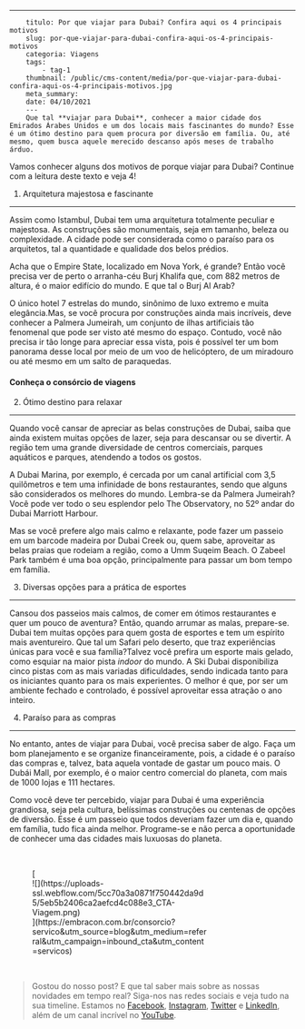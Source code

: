 ---
        titulo: Por que viajar para Dubai? Confira aqui os 4 principais motivos
        slug: por-que-viajar-para-dubai-confira-aqui-os-4-principais-motivos
        categoria: Viagens
        tags:
            - tag-1
        thumbnail: /public/cms-content/media/por-que-viajar-para-dubai-confira-aqui-os-4-principais-motivos.jpg
        meta_summary: 
        date: 04/10/2021
        ---
        Que tal **viajar para Dubai**, conhecer a maior cidade dos Emirados Árabes Unidos e um dos locais mais fascinantes do mundo? Esse é um ótimo destino para quem procura por diversão em família. Ou, até mesmo, quem busca aquele merecido descanso após meses de trabalho árduo.

Vamos conhecer alguns dos motivos de porque viajar para Dubai? Continue com a leitura deste texto e veja 4!

1. Arquitetura majestosa e fascinante
-------------------------------------

Assim como Istambul, Dubai tem uma arquitetura totalmente peculiar e majestosa. As construções são monumentais, seja em tamanho, beleza ou complexidade. A cidade pode ser considerada como o paraíso para os arquitetos, tal a quantidade e qualidade dos belos prédios.

Acha que o Empire State, localizado em Nova York, é grande? Então você precisa ver de perto o arranha-céu Burj Khalifa que, com 882 metros de altura, é o maior edifício do mundo. E que tal o Burj Al Arab?

O único hotel 7 estrelas do mundo, sinônimo de luxo extremo e muita elegância.Mas, se você procura por construções ainda mais incríveis, deve conhecer a Palmera Jumeirah, um conjunto de ilhas artificiais tão fenomenal que pode ser visto até mesmo do espaço. Contudo, você não precisa ir tão longe para apreciar essa vista, pois é possível ter um bom panorama desse local por meio de um voo de helicóptero, de um miradouro ou até mesmo em um salto de paraquedas.

#### **Conheça o consórcio de viagens**

2. Ótimo destino para relaxar
-----------------------------

Quando você cansar de apreciar as belas construções de Dubai, saiba que ainda existem muitas opções de lazer, seja para descansar ou se divertir. A região tem uma grande diversidade de centros comerciais, parques aquáticos e parques, atendendo a todos os gostos.

A Dubai Marina, por exemplo, é cercada por um canal artificial com 3,5 quilômetros e tem uma infinidade de bons restaurantes, sendo que alguns são considerados os melhores do mundo. Lembra-se da Palmera Jumeirah? Você pode ver todo o seu esplendor pelo The Observatory, no 52º andar do Dubai Marriott Harbour.

Mas se você prefere algo mais calmo e relaxante, pode fazer um passeio em um barcode madeira por Dubai Creek ou, quem sabe, aproveitar as belas praias que rodeiam a região, como a Umm Suqeim Beach. O Zabeel Park também é uma boa opção, principalmente para passar um bom tempo em família.

3. Diversas opções para a prática de esportes
---------------------------------------------

Cansou dos passeios mais calmos, de comer em ótimos restaurantes e quer um pouco de aventura? Então, quando arrumar as malas, prepare-se. Dubai tem muitas opções para quem gosta de esportes e tem um espírito mais aventureiro. Que tal um Safari pelo deserto, que traz experiências únicas para você e sua família?Talvez você prefira um esporte mais gelado, como esquiar na maior pista *indoor* do mundo. A Ski Dubai disponibiliza cinco pistas com as mais variadas dificuldades, sendo indicada tanto para os iniciantes quanto para os mais experientes. O melhor é que, por ser um ambiente fechado e controlado, é possível aproveitar essa atração o ano inteiro.

4. Paraíso para as compras
--------------------------

No entanto, antes de viajar para Dubai, você precisa saber de algo. Faça um bom planejamento e se organize financeiramente, pois, a cidade é o paraíso das compras e, talvez, bata aquela vontade de gastar um pouco mais. O Dubái Mall, por exemplo, é o maior centro comercial do planeta, com mais de 1000 lojas e 111 hectares.

Como você deve ter percebido, viajar para Dubai é uma experiência grandiosa, seja pela cultura, belíssimas construções ou centenas de opções de diversão. Esse é um passeio que todos deveriam fazer um dia e, quando em família, tudo fica ainda melhor. Programe-se e não perca a oportunidade de conhecer uma das cidades mais luxuosas do planeta.

‍

<figure class="w-richtext-figure-type-image w-richtext-align-center" style="max-width:310px">[<div>![](https://uploads-ssl.webflow.com/5cc70a3a0871f750442da9d5/5eb5b2406ca2aefcd4c088e3_CTA-Viagem.png)</div>](https://embracon.com.br/consorcio?servico&utm_source=blog&utm_medium=referral&utm_campaign=inbound_cta&utm_content=servicos)</figure>‍

> Gostou do nosso post? E que tal saber mais sobre as nossas novidades em tempo real? Siga-nos nas redes sociais e veja tudo na sua timeline. Estamos no [Facebook](https://www.facebook.com/embracon/), [Instagram](https://www.instagram.com/embraconoficial/), [Twitter](https://twitter.com/embracon) e [LinkedIn](https://www.linkedin.com/company/1018875/), além de um canal incrível no [YouTube](https://www.youtube.com/channel/UCL-Y0mv9zc73Iek48NLUBzQ).

‍
        